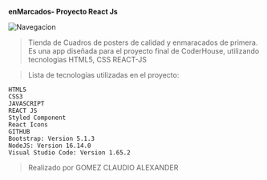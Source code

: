 **enMarcados- Proyecto React Js**

![Navegacion](https://postimg.cc/LJTPbBYx)

> Tienda de Cuadros de posters de calidad y enmaracados de primera. Es una app diseñada para el proyecto final de CoderHouse, utilizando tecnologias HTML5, CSS REACT-JS

> Lista de tecnologías utilizadas en el proyecto:

    HTML5
    CSS3
    JAVASCRIPT
    REACT JS
    Styled Component
    React Icons
    GITHUB
    Bootstrap: Version 5.1.3
    NodeJS: Version 16.14.0
    Visual Studio Code: Version 1.65.2
    
 > Realizado por GOMEZ CLAUDIO ALEXANDER


